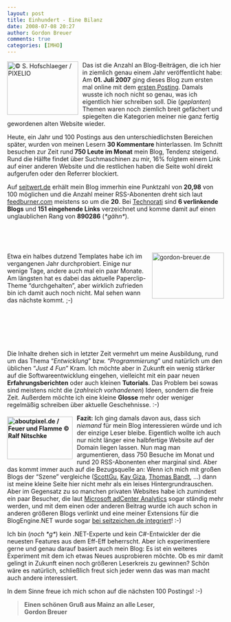 ```yaml
---
layout: post
title: Einhundert - Eine Bilanz
date: 2008-07-08 20:27
author: Gordon Breuer
comments: true
categories: [IMHO]
---
```

<p><a href="http://www.pixelio.de/details.php?image_id=144075" target="_blank"><img style="border-right: 0px; border-top: 0px; margin: 0px 10px 0px 0px; border-left: 0px; border-bottom: 0px" title="&copy; S. Hofschlaeger / PIXELIO" src="http://anheledirwp.blob.core.windows.net/wordpress/2008/07/PICT0010_2_144075_4.jpg" border="0" alt="&copy; S. Hofschlaeger / PIXELIO" width="165" height="124" align="left" /></a>Das ist die Anzahl an Blog-Beitr&auml;gen, die ich hier in ziemlich genau einem Jahr ver&ouml;ffentlicht habe: Am <strong>01. Juli 2007</strong> ging dieses Blog zum ersten mal online mit dem <a href="http://old.gordon-breuer.de/post/public-static-void-HelloWorld-()-7b-7d.aspx" target="_blank">ersten Posting</a>. Damals wusste ich noch nicht so genau, was ich eigentlich hier schreiben soll. Die (<em>geplanten</em>) Themen waren noch ziemlich breit gef&auml;chert und spiegelten die Kategorien meiner nie ganz fertig gewordenen alten Website wieder.</p>
<p>Heute, ein Jahr und 100 Postings aus den unterschiedlichsten Bereichen sp&auml;ter, wurden von meinen Lesern <strong>30 Kommentare</strong> hinterlassen. Im Schnitt besuchen zur Zeit rund<strong> 750 Leute im Monat</strong> mein Blog, Tendenz steigend. Rund die H&auml;lfte findet &uuml;ber Suchmaschinen zu mir, 16% folgtem einem Link auf einer anderen Website und die restlichen haben die Seite wohl direkt aufgerufen oder den Referrer blockiert.</p>
<p>Auf <a href="http://www.seitwert.de/" target="_blank">seitwert.de</a> erh&auml;lt mein Blog immerhin eine Punktzahl von <strong>20,98</strong> von 100 m&ouml;glichen und die Anzahl meiner RSS-Abonenten dreht sich laut <a href="http://www.feedburner.com/" target="_blank">feedburner.com</a> meistens so um die <strong>20</strong>. Bei <a href="http://www.technorati.com/blogs/gordon-breuer.de" target="_blank">Technorati</a> sind <strong>6 verlinkende Blogs</strong> und <strong>151 eingehende Links</strong> verzeichnet und komme damit auf einen unglaublichen Rang von <strong>890286</strong> (<em>*g&auml;hn*</em>).</p>
<p>&nbsp;</p>
<p>&nbsp;</p>
<p><img style="border-right: 0px; border-top: 0px; margin: 0px 0px 0px 10px; border-left: 0px; border-bottom: 0px" title="gordon-breuer.de" src="http://anheledirwp.blob.core.windows.net/wordpress/2008/07/preview_5.jpg" border="0" alt="gordon-breuer.de" width="167" height="107" align="right" /> Etwa ein halbes dutzend Templates habe ich im vergangenen Jahr durchprobiert. Einige nur wenige Tage, andere auch mal ein paar Monate. Am l&auml;ngsten hat es dabei das aktuelle Paperclip-Theme &ldquo;durchgehalten&rdquo;, aber wirklich zufrieden bin ich damit auch noch nicht. Mal sehen wann das n&auml;chste kommt. ;-)</p>
<p>&nbsp;</p>
<p>&nbsp;</p>
<p>&nbsp;</p>
<p>Die Inhalte drehen sich in letzter Zeit vermehrt um meine Ausbildung, rund um das Thema &ldquo;<em>Entwicklung</em>&rdquo; bzw. &ldquo;<em>Programmierung</em>&rdquo; und nat&uuml;rlich um den &uuml;blichen &ldquo;<em>Just 4 Fun</em>&rdquo; Kram. Ich m&ouml;chte aber in Zukunft ein wenig st&auml;rker auf die Softwareentwicklung eingehen, vielleicht mit ein paar neuen <strong>Erfahrungsberichten</strong> oder auch kleinen <strong>Tutorials</strong>. Das Problem bei sowas sind meistens nicht die (<em>zahlreich vorhandenen</em>) Ideen, sondern die freie Zeit. Au&szlig;erdem m&ouml;chte ich eine kleine <strong>Glosse</strong> mehr oder weniger regelm&auml;&szlig;ig schreiben &uuml;ber aktuelle Geschehnisse. :-)</p>
<p><strong><a href="http://www.aboutpixel.de/index.php4?toppage=imagedetails&amp;image_id=28352#28352" target="_blank"><img style="border-right: 0px; border-top: 0px; margin: 5px 10px 5px 0px; border-left: 0px; border-bottom: 0px" title="aboutpixel.de / Feuer und Flamme &copy; Ralf Nitschke " src="http://anheledirwp.blob.core.windows.net/wordpress/2008/07/ap_28352_ralfnitschke_seadream_2_3.jpg" border="0" alt="aboutpixel.de / Feuer und Flamme &copy; Ralf Nitschke " width="152" height="99" align="left" /></a>Fazit:</strong> Ich ging damals davon aus, dass sich <em>niemand</em> f&uuml;r mein Blog interessieren w&uuml;rde und ich der einzige Leser bleibe. Eigentlich wollte ich auch nur nicht l&auml;nger eine halbfertige Website auf der Domain liegen lassen. Nun mag man argumentieren, dass 750 Besuche im Monat und rund 20 RSS-Abonenten eher marginal sind. Aber das kommt immer auch auf die Bezugsquelle an: Wenn ich mich mit gro&szlig;en Blogs der &ldquo;Szene&rdquo; vergleiche (<a href="http://weblogs.asp.net/scottgu/default.aspx" target="_blank">ScottGu</a>, <a href="http://www.giza-blog.de/" target="_blank">Kay Giza</a>, <a href="http://blog.thomasbandt.de/" target="_blank">Thomas Bandt</a>, &hellip;) dann ist meine kleine Seite hier nicht mehr als ein leises Hintergrundrauschen. Aber im Gegensatz zu so manchen privaten Websites habe ich zumindest ein paar Besucher, die laut <a href="https://adcenter.microsoft.com/analytics/" target="_blank">Microsoft adCenter Analytics</a> sogar st&auml;ndig mehr werden, und mit dem einen oder anderen Beitrag wurde ich auch schon in anderen gr&ouml;&szlig;eren Blogs verlinkt und eine meiner Extensions f&uuml;r die BlogEngine.NET wurde sogar <a href="http://old.gordon-breuer.de/post/seitzeichende-BlogEngineNET-Plugin-integriert.aspx" target="_blank">bei seitzeichen.de integriert</a>! :-)</p>
<p>Ich bin (<em>noch *g*</em>) kein .NET-Experte und kein C#-Entwickler der die neuesten Features aus dem Eff-Eff beherrscht. Aber ich experimentiere gerne und genau darauf basiert auch mein Blog: Es ist ein weiteres Experiment mit dem ich etwas Neues ausprobieren m&ouml;chte. Ob es mir damit gelingt in Zukunft einen noch gr&ouml;&szlig;eren Leserkreis zu gewinnen? Sch&ouml;n w&auml;re es nat&uuml;rlich, schlie&szlig;lich freut sich jeder wenn das was man macht auch andere interessiert.</p>
<p>In dem Sinne freue ich mich schon auf die n&auml;chsten 100 Postings! :-)</p>
<blockquote>
<p><strong>Einen sch&ouml;nen Gru&szlig; aus Mainz an alle Leser, <br />Gordon Breuer</strong></p>
</blockquote>
